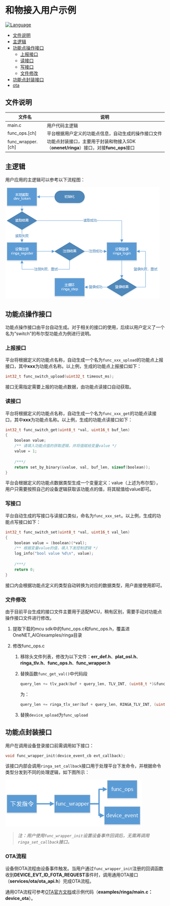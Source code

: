 # 和物接入用户示例

[![Language](https://img.shields.io/badge/Language-C-brightgreen.svg?style=flat-square "Language")]()

- [文件说明](#文件说明)
- [主逻辑](#主逻辑)
- [功能点操作接口](#功能点操作接口)
  - [上报接口](#上报接口)
  - [读接口](#读接口)
  - [写接口](#写接口)
  - [文件修改](#文件修改)
- [功能点封装接口](#功能点封装接口)
- [ota](#ota流程)

## 文件说明

| 文件名            | 说明                                                         |
| ----------------- | ------------------------------------------------------------ |
| main.c            | 用户代码主逻辑                                               |
| func_ops.[ch]     | 平台根据用户定义的功能点信息，自动生成的操作接口文件         |
| func_wrapper.[ch] | 功能点封装接口，主要用于封装和物接入SDK（**onenet/ringa**）接口，对接**func_ops**接口 |

## 主逻辑

用户应用的主逻辑可以参考以下流程图：

![和物接入主逻辑](../../doc/resource/images/ringaguide_2.png)

## 功能点操作接口

功能点操作接口由平台自动生成。对于相关的接口的使用，后续以用户定义了一个名为“switch”的布尔型功能点为例进行说明。

### 上报接口

平台将根据定义的功能点名称，自动生成一个名为`func_xxx_upload`的功能点上报接口，其中**xxx**为功能点名称。以上例，生成的功能点上报接口如下：

```c
int32_t func_switch_upload(uint32_t timeout_ms);  
```

接口无需指定需要上报的功能点数据，由功能点读接口自动获取。

### 读接口

平台将根据定义的功能点名称，自动生成一个名为`func_xxx_get`的功能点读接口，其中**xxx**为功能点名称。以上例，生成的功能点读接口如下：

```c
int32_t func_switch_get(uint8_t *val, uint16_t buf_len)
{
    boolean value;          
    /** 请填入功能点值的获取逻辑，并将值赋给变量value */
    value = 1;
    
    /***/
    return set_by_binary(&value, val, buf_len, sizeof(boolean));
}
```

平台会根据定义的功能点数据类型生成一个变量定义：value（上述为布尔型），用户只需要按照自己的设备逻辑获取该功能点的值，将其赋值给value即可。

### 写接口

平台自动生成的写接口与读接口类似，命名为`func_xxx_set`。以上例，生成的功能点写接口如下：

```c
int32_t func_switch_set(uint8_t *val, uint16_t val_len)
{
    boolean value = (boolean)(*val);
    /** 根据变量value的值，填入下发控制逻辑 */
    log_info("bool value %d\n", value);

    /***/
    return 0;
}
```

接口内会根据功能点定义的类型自动转换为对应的数据类型，用户直接使用即可。

### 文件修改

由于目前平台生成的接口文件主要用于适配MCU，稍有区别，需要手动对功能点操作接口文件进行修改。

1. 提取下载的mcu sdk中的func_ops.c和func_ops.h，覆盖进OneNET_AIO/examples/ringa目录

2. 修改func_ops.c

   1. 移除头文件列表，修改为以下文件：**err_def.h**、**plat_osl.h**、**ringa_tlv.h**、**func_ops.h**、**func_wrapper.h**

   2. 替换函数`func_get_val()`中代码段

      ```c
      query_len += tlv_pack(buf + query_len, TLV_INT, (uint8_t *)&func_info, 4);
      ```

      为：

      ```c
      query_len += ringa_tlv_ser(buf + query_len, RINGA_TLV_INT, (uint8_t *)&func_info, 4);
      ```

   3. 替换`device_upload`为`func_upload`

## 功能点封装接口

用户在调用设备登录接口前需调用如下接口：

```c
void func_wrapper_init(device_event_cb evt_callback);  
```

该接口内部会调用`ringa_set_callback`接口用于处理平台下发命令，并根据命令类型分发到不同的处理逻辑，如下图所示：

![下发命令处理流程](../../doc/resource/images/ringaguide_3.png)

> *注：用户使用`func_wrapper_init`设置设备事件回调后，无需再调用`ringa_set_callback`接口。*

### OTA流程

设备侧OTA流程由设备事件触发。当用户通过`func_wrapper_init`注册的回调函数收到**DEVICE_EVT_ID_FOTA_REQUEST**事件时，调用通用OTA接口（**services/ota/ota_api.h**）完成OTA流程。

通用OTA流程可参考[OTA官方文档](https://open.iot.10086.cn/doc/ota/book/develop/south-API/api-list.html)或示例代码（**examples/ringa/main.c：device_ota**）。